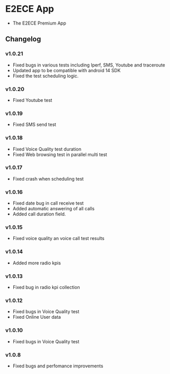 # E2ECE App
* The E2ECE Premium App

## Changelog

### v1.0.21
* Fixed bugs in various tests including Iperf, SMS, Youtube and traceroute
* Updated app to be compatible with android 14 SDK
* Fixed the test scheduling logic.

### v1.0.20
* Fixed Youtube test

### v1.0.19
* Fixed SMS send test

### v1.0.18
* Fixed Voice Quality test duration
* Fixed Web browsing test in parallel multi test

### v1.0.17
* Fixed crash when scheduling test

### v1.0.16
* Fixed date bug in call receive test
* Added automatic answering of all calls
* Added call duration field.

### v1.0.15
* Fixed voice quality an voice call test results

### v1.0.14
* Added more radio kpis

### v1.0.13
* Fixed bug in radio kpi collection

### v1.0.12
* Fixed bugs in Voice Quality test
* Fixed Online User data

### v1.0.10
* Fixed bugs in Voice Quality test

### v1.0.8
* Fixed bugs and perfomance improvements